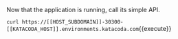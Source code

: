 Now that the application is running, call its simple API.

`curl https://[[HOST_SUBDOMAIN]]-30300-[[KATACODA_HOST]].environments.katacoda.com`{{execute}}

